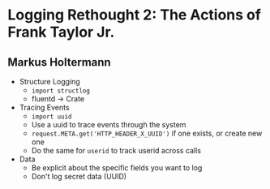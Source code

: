 # Logging Rethought 2: The Actions of Frank Taylor Jr.
## Markus Holtermann

* Structure Logging
    * `import structlog`
    * fluentd -> Crate
* Tracing Events
    * `import uuid`
    * Use a uuid to trace events through the system 
    * `request.META.get('HTTP_HEADER_X_UUID')` if one exists, or create new one
    * Do the same for `userid` to track userid across calls
* Data
    * Be explicit about the specific fields you want to log
    * Don't log secret data (UUID)
